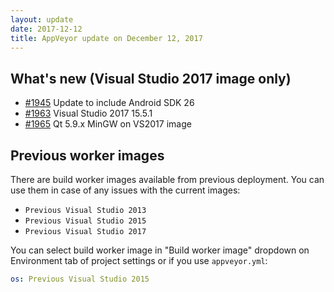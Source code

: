 ```yaml
---
layout: update
date: 2017-12-12
title: AppVeyor update on December 12, 2017
---
```


## What's new (Visual Studio 2017 image only)

* [#1945](https://github.com/appveyor/ci/issues/1945) Update to include Android SDK 26
* [#1963](https://github.com/appveyor/ci/issues/1963) Visual Studio 2017 15.5.1
* [#1965](https://github.com/appveyor/ci/issues/1965) Qt 5.9.x MinGW on VS2017 image


## Previous worker images

There are build worker images available from previous deployment. You can use them in case of any issues with the current images:

* `Previous Visual Studio 2013`
* `Previous Visual Studio 2015`
* `Previous Visual Studio 2017`

You can select build worker image in "Build worker image" dropdown on Environment tab of project settings or if you use `appveyor.yml`:

```yaml
os: Previous Visual Studio 2015
```
